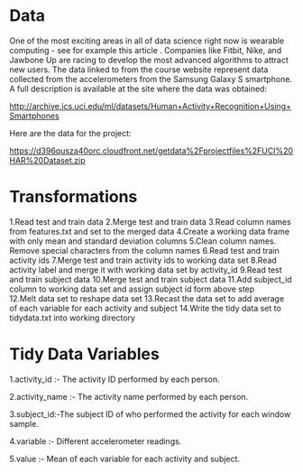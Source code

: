 Data
=================================================================================
One of the most exciting areas in all of data science right now is wearable computing - see for example this article . 
Companies like Fitbit, Nike, and Jawbone Up are racing to develop the most advanced algorithms to attract new users. 
The data linked to from the course website represent data collected from the accelerometers from the Samsung Galaxy S 
smartphone. A full description is available at the site where the data was obtained: 

http://archive.ics.uci.edu/ml/datasets/Human+Activity+Recognition+Using+Smartphones 

Here are the data for the project: 

https://d396qusza40orc.cloudfront.net/getdata%2Fprojectfiles%2FUCI%20HAR%20Dataset.zip 



Transformations
==================================================================================
1.Read test and train data
2.Merge test and train data
3.Read column names from features.txt and set to the merged data
4.Create a working data frame with only mean and standard deviation columns
5.Clean column names. Remove special characters from the column names
6.Read test and train activity ids 
7.Merge test and train activity ids to working data set
8.Read activity label and merge it with working data set by activity_id
9.Read test and train subject data
10.Merge test and train subject data
11.Add subject_id column to working data set and assign subject id form above step    
12.Melt data set to reshape data set
13.Recast the data set to add average of each variable for each activity and subject
14.Write the tidy data set to tidydata.txt into working directory


Tidy Data Variables
================================================================================
1.activity_id :- The activity ID performed by each person.

2.activity_name :- The activity name performed by each person.

3.subject_id:-The subject ID of who performed the activity for each window sample.

4.variable :- Different accelerometer readings.

5.value :- Mean of each variable for each activity and subject.

